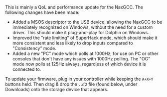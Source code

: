 This is mainly a QoL and performance update for the NaxGCC. The following changes have been made:

- Added a MSOS descriptor to the USB device, allowing the NaxGCC to be immediately recognized on Windows, without the need for a custom driver. This should make it plug-and-play for Dolphin on Windows.
- Improved the "rate limiting" of SuperHack mode, which should make it more consistent and less likely to drop inputs compared to "Consistency" mode.
- Added a new "PC" mode which polls at 1000Hz, for use on PC or other consoles that don't have any issues with 1000Hz polling. The "OG" mode now polls at 125Hz always, regardless of which device it is connected to.

To update your firmware, plug in your controller while keeping the `A+X+Y` buttons held. Then drag & drop the `.uf2` file (found below, under Downloads) onto the storage device that appears.
